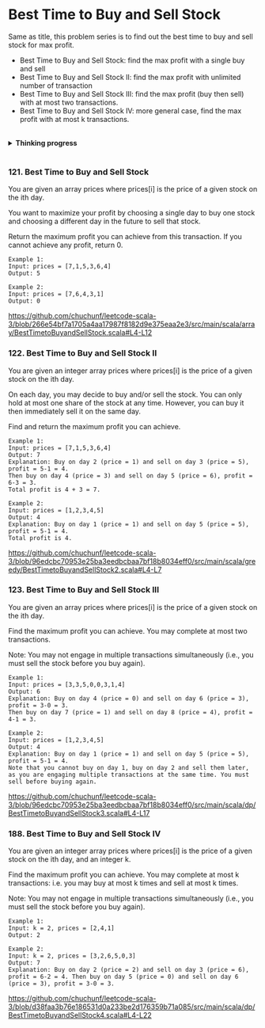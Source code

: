# Best Time to Buy and Sell Stock

Same as title, this problem series is to find out the best time to buy and sell stock for max profit.

* Best Time to Buy and Sell Stock: find the max profit with a single buy and sell
* Best Time to Buy and Sell Stock II: find the max profit with unlimited number of transaction
* Best Time to Buy and Sell Stock III: find the max profit (buy then sell) with at most two transactions.
* Best Time to Buy and Sell Stock IV: more general case, find the max profit with at most k transactions.

<br>
<details>
<summary><b>Thinking progress</b></summary>

To find the max profit with a single buy and sell, the brute-force approach will be loop through all combination and
find the max.
But consider we must buy first before sell, the question is to find the current max price until ith element, compare
with price of ith to find current profit. So we just need two variables, one to keep the current max price and another
to keep the current max profit, a single pass could find the max profit.

For, Best Time to Buy and Sell Stock II, as we are not limited by the number of transaction and we could buy and sell at
the same day, the best strategy is just buy and sell whenever the transaction is profitable, hence a greedy approach.

Next step, we are limited by the transaction to be 2, considering at each day, we could either choose to buy/sell or do
nothing, this is a typical DP case. We need to keep track of the profit of current day, then compare with path is more
profitable, buy/sell or do nothing.

The last question is a more general case of question 3, we will need keep the number of transaction as another variable
and handle the same way as question 3

</details>
<br>

### 121. Best Time to Buy and Sell Stock

You are given an array prices where prices[i] is the price of a given stock on the ith day.

You want to maximize your profit by choosing a single day to buy one stock and choosing a different day in the future to
sell that stock.

Return the maximum profit you can achieve from this transaction. If you cannot achieve any profit, return 0.

```
Example 1:
Input: prices = [7,1,5,3,6,4]
Output: 5

Example 2:
Input: prices = [7,6,4,3,1]
Output: 0
```

https://github.com/chuchunf/leetcode-scala-3/blob/266e54bf7a1705a4aa17987f8182d9e375eaa2e3/src/main/scala/array/BestTimetoBuyandSellStock.scala#L4-L12

### 122. Best Time to Buy and Sell Stock II

You are given an integer array prices where prices[i] is the price of a given stock on the ith day.

On each day, you may decide to buy and/or sell the stock. You can only hold at most one share of the stock at any time.
However, you can buy it then immediately sell it on the same day.

Find and return the maximum profit you can achieve.

```
Example 1:
Input: prices = [7,1,5,3,6,4]
Output: 7
Explanation: Buy on day 2 (price = 1) and sell on day 3 (price = 5), profit = 5-1 = 4.
Then buy on day 4 (price = 3) and sell on day 5 (price = 6), profit = 6-3 = 3.
Total profit is 4 + 3 = 7.

Example 2:
Input: prices = [1,2,3,4,5]
Output: 4
Explanation: Buy on day 1 (price = 1) and sell on day 5 (price = 5), profit = 5-1 = 4.
Total profit is 4.
```

https://github.com/chuchunf/leetcode-scala-3/blob/96edcbc70953e25ba3eedbcbaa7bf18b8034eff0/src/main/scala/greedy/BestTimetoBuyandSellStock2.scala#L4-L7

### 123. Best Time to Buy and Sell Stock III

You are given an array prices where prices[i] is the price of a given stock on the ith day.

Find the maximum profit you can achieve. You may complete at most two transactions.

Note: You may not engage in multiple transactions simultaneously (i.e., you must sell the stock before you buy again).

```
Example 1:
Input: prices = [3,3,5,0,0,3,1,4]
Output: 6
Explanation: Buy on day 4 (price = 0) and sell on day 6 (price = 3), profit = 3-0 = 3.
Then buy on day 7 (price = 1) and sell on day 8 (price = 4), profit = 4-1 = 3.

Example 2:
Input: prices = [1,2,3,4,5]
Output: 4
Explanation: Buy on day 1 (price = 1) and sell on day 5 (price = 5), profit = 5-1 = 4.
Note that you cannot buy on day 1, buy on day 2 and sell them later, 
as you are engaging multiple transactions at the same time. You must sell before buying again.
```

https://github.com/chuchunf/leetcode-scala-3/blob/96edcbc70953e25ba3eedbcbaa7bf18b8034eff0/src/main/scala/dp/BestTimetoBuyandSellStock3.scala#L4-L17

### 188. Best Time to Buy and Sell Stock IV

You are given an integer array prices where prices[i] is the price of a given stock on the ith day, and an integer k.

Find the maximum profit you can achieve. You may complete at most k transactions: i.e. you may buy at most k times and
sell at most k times.

Note: You may not engage in multiple transactions simultaneously (i.e., you must sell the stock before you buy again).

```
Example 1:
Input: k = 2, prices = [2,4,1]
Output: 2

Example 2:
Input: k = 2, prices = [3,2,6,5,0,3]
Output: 7
Explanation: Buy on day 2 (price = 2) and sell on day 3 (price = 6), profit = 6-2 = 4. Then buy on day 5 (price = 0) and sell on day 6 (price = 3), profit = 3-0 = 3.
```
https://github.com/chuchunf/leetcode-scala-3/blob/d38faa3b76e186531d0a233be2d176359b71a085/src/main/scala/dp/BestTimetoBuyandSellStock4.scala#L4-L22
